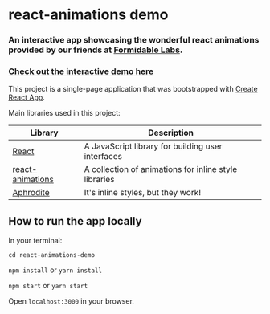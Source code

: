 # react-animations demo

### An interactive app showcasing the wonderful react animations provided by our friends at [Formidable Labs](https://formidable.com/). 

### [Check out the interactive demo here](react-animations-demo.surge.sh)

This project is a single-page application that was bootstrapped with [Create React App](https://github.com/facebookincubator/create-react-app).

Main libraries used in this project:

Library | Description
------------ | -------------
[React](https://facebook.github.io/react/) | A JavaScript library for building user interfaces
[react-animations](https://github.com/FormidableLabs/react-animations) | A collection of animations for inline style libraries
[Aphrodite](https://github.com/Khan/aphrodite) | It's inline styles, but they work!

## How to run the app locally

In your terminal:

`cd react-animations-demo `

`npm install` or `yarn install`

`npm start` or `yarn start`

Open `localhost:3000` in your browser.




